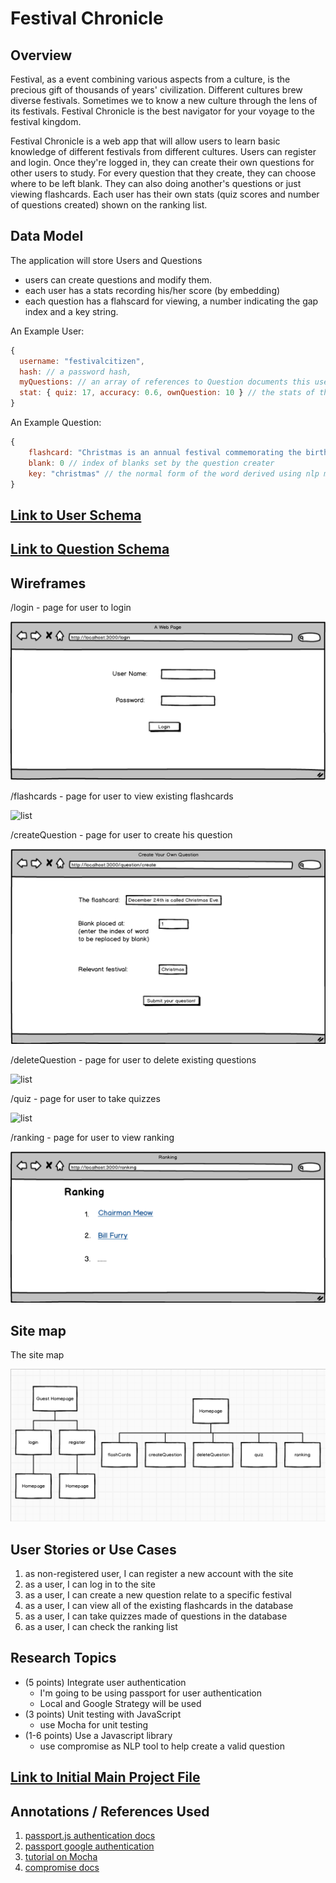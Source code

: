 

# Festival Chronicle 

## Overview



Festival, as a event combining various aspects from a culture, is the precious gift of thousands of years' civilization. Different cultures brew diverse festivals. Sometimes we to know a new culture through the lens of its festivals. Festival Chronicle is the best navigator for your voyage to the festival kingdom.

Festival Chronicle is a web app that will allow users to learn basic knowledge of different festivals from different cultures. Users can register and login. Once they're logged in, they can create their own questions for other users to study. For every question that they create, they can choose where to be left blank. They can also doing another's questions or just viewing flashcards. Each user has their own stats (quiz scores and number of questions created) shown on the ranking list.


## Data Model



The application will store Users and Questions

* users can create questions and modify them. 
* each user has a stats recording his/her score (by embedding)
* each question has a flahscard for viewing, a number indicating the gap index and a key string.



An Example User:

```javascript
{
  username: "festivalcitizen",
  hash: // a password hash,
  myQuestions: // an array of references to Question documents this user has created
  stat: { quiz: 17, accuracy: 0.6, ownQuestion: 10 } // the stats of this user, number of quiz took, accuracy and number of questions created
}
```

An Example Question:

```javascript
{ 
    flashcard: "Christmas is an annual festival commemorating the birth of Jesus Christ, observed most commonly on December 25th as a religious and cultural celebration.", // flashcard of this question
    blank: 0 // index of blanks set by the question creater
    key: "christmas" // the normal form of the word derived using nlp module compromise
}

```


## [Link to User Schema](models/user.js)
## [Link to Question Schema](models/question.js)


## Wireframes



/login - page for user to login

![list](documentation/login.png)

/flashcards - page for user to view existing flashcards

![list](documentation/flashcards.png)

/createQuestion - page for user to create his question

![list](documentation/createQuestion.png)

/deleteQuestion - page for user to delete existing questions

![list](documentation/deleteQuestion.png)

/quiz - page for user to take quizzes

![list](documentation/quiz.png)

/ranking - page for user to view ranking

![list](documentation/ranking.png)

## Site map

The site map

![list](documentation/theSiteMap.png)

## User Stories or Use Cases



1. as non-registered user, I can register a new account with the site
2. as a user, I can log in to the site
3. as a user, I can create a new question relate to a specific festival
4. as a user, I can view all of the existing flashcards in the database
5. as a user, I can take quizzes made of questions in the database
6. as a user, I can check the ranking list

## Research Topics



* (5 points) Integrate user authentication
    * I'm going to be using passport for user authentication
    * Local and Google Strategy will be used
* (3 points) Unit testing with JavaScript
    * use Mocha for unit testing
* (1-6 points) Use a Javascript library
    * use compromise as NLP tool to help create a valid question




## [Link to Initial Main Project File](app.js) 



## Annotations / References Used



1. [passport.js authentication docs](http://passportjs.org/docs)
2. [passport google authentication](https://github.com/BrentAureli/Youtube-Tutorials/tree/master/NodeJS%20Tutorials/Tutorial%2011%20-%20Google%20OAuth)
3. [tutorial on Mocha](https://github.com/mochajs/mocha)
4. [compromise docs](https://github.com/nlp-compromise/compromise)


